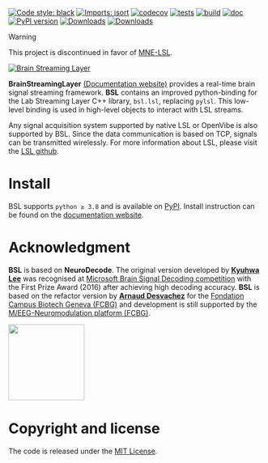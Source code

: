 [![Code style: black](https://img.shields.io/badge/code%20style-black-000000.svg)](https://github.com/psf/black)
[![Imports: isort](https://img.shields.io/badge/%20imports-isort-%231674b1?style=flat&labelColor=ef8336)](https://pycqa.github.io/isort/)
[![codecov](https://codecov.io/gh/fcbg-platforms/bsl/graph/badge.svg?token=grHKQLaeei)](https://codecov.io/gh/fcbg-platforms/bsl)
[![tests](https://github.com/fcbg-platforms/bsl/actions/workflows/pytest.yml/badge.svg?branch=maint/0.6)](https://github.com/fcbg-platforms/bsl/actions/workflows/pytest.yml)
[![build](https://github.com/fcbg-platforms/bsl/actions/workflows/build.yml/badge.svg?branch=maint/0.6)](https://github.com/fcbg-platforms/bsl/actions/workflows/build.yml)
[![doc](https://github.com/fcbg-platforms/bsl/actions/workflows/doc.yml/badge.svg?branch=maint/0.6)](https://github.com/fcbg-platforms/bsl/actions/workflows/doc.yml)
[![PyPI version](https://badge.fury.io/py/bsl.svg)](https://badge.fury.io/py/bsl)
[![Downloads](https://static.pepy.tech/personalized-badge/bsl?period=total&units=international_system&left_color=grey&right_color=blue&left_text=pypi%20downloads)](https://pepy.tech/project/bsl)
[![Downloads](https://static.pepy.tech/personalized-badge/bsl?period=month&units=international_system&left_color=grey&right_color=blue&left_text=pypi%20downloads/month)](https://pepy.tech/project/bsl)

> [!WARNING]
> This project is discontinued in favor of [MNE-LSL](https://github.com/mne-tools/mne-lsl).

[![Brain Streaming Layer](https://raw.githubusercontent.com/fcbg-platforms/bsl/maint/0.6/doc/_static/icon-with-name/icon-with-name.svg)](https://fcbg-platforms.github.io/bsl)

**BrainStreamingLayer** [(Documentation website)](https://fcbg-platforms.github.io/bsl)
provides a real-time brain signal streaming framework.
**BSL** contains an improved python-binding for the Lab Streaming Layer C++ library,
`bsl.lsl`, replacing `pylsl`. This low-level binding is used in high-level objects to
interact with LSL streams.

Any signal acquisition system supported by native LSL or OpenVibe is also
supported by BSL. Since the data communication is based on TCP, signals can be
transmitted wirelessly. For more information about LSL, please visit the
[LSL github](https://github.com/sccn/labstreaminglayer).

# Install

BSL supports `python ≥ 3.8` and is available on [PyPI](https://pypi.org/project/bsl/).
Install instruction can be found on the
[documentation website](https://fcbg-platforms.github.io/bsl/dev/install.html).

# Acknowledgment

**BSL** is based on **NeuroDecode**. The original version developed by
[**Kyuhwa Lee**](https://github.com/dbdq) was recognised at
[Microsoft Brain Signal Decoding competition](https://github.com/dbdq/microsoft_decoding)
with the First Prize Award (2016) after achieving high decoding accuracy.
**BSL** is based on the refactor version by
[**Arnaud Desvachez**](https://github.com/dnastars) for the
[Fondation Campus Biotech Geneva (FCBG)](https://github.com/fcbg-platforms) and
development is still supported by the
[M/EEG-Neuromodulation platform (FCBG)](https://fcbg.ch/).

<img src="https://raw.githubusercontent.com/fcbg-platforms/bsl/maint/0.6/doc/_static/partners/FCBG.svg" width=150>

# Copyright and license

The code is released under the [MIT License](https://opensource.org/licenses/MIT).
